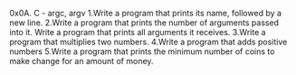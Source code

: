 0x0A. C - argc, argv
1.Write a program that prints its name, followed by a new line.
2.Write a program that prints the number of arguments passed into it.
Write a program that prints all arguments it receives.
3.Write a program that multiplies two numbers.
4.Write a program that adds positive numbers
5.Write a program that prints the minimum number of coins to make change for an amount of money.
